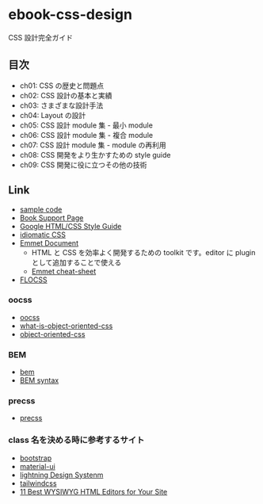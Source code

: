 # ebook-css-design

CSS 設計完全ガイド

## 目次

- ch01: CSS の歴史と問題点
- ch02: CSS 設計の基本と実績
- ch03: さまざまな設計手法
- ch04: Layout の設計
- ch05: CSS 設計 module 集 - 最小 module
- ch06: CSS 設計 module 集 - 複合 module
- ch07: CSS 設計 module 集 - module の再利用
- ch08: CSS 開発をより生かすための style guide
- ch09: CSS 開発に役に立つその他の技術

## Link

- [sample code](https://css-architecture-perfect.guide/)
- [Book Support Page](https://gihyo.jp/book/2020/978-4-297-11173-1/support)
- [Google HTML/CSS Style Guide](https://google.github.io/styleguide/htmlcssguide.html)
- [idiomatic CSS](https://github.com/necolas/idiomaticcss)
- [Emmet Document](https://docs.emmet.io/)
  - HTML と CSS を効率よく開発するための toolkit です。editor に plugin として追加することで使える
  - [Emmet cheat-sheet](https://docs.emmet.io/cheat-sheet)
- [FLOCSS](https://github.com/hiloki/flocss)

### oocss

- [oocss](http://oocss.org/)
- [what-is-object-oriented-css](https://www.slideshare.net/stubbornella/what-is-object-oriented-css)
- [object-oriented-css](https://www.slideshare.net/stubbornella/object-oriented-css)

### BEM

- [bem](https://en.bem.info/)
- [BEM syntax](https://csswizardry.com/2013/01/mindbemding-getting-your-head-round-bem-syntax/)

### precss

- [precss](https://precss.io/ja/)

### class 名を決める時に参考するサイト

- [bootstrap](https://getbootstrap.com/docs/5.1/getting-started/introduction/)
- [material-ui](https://mui.com/material-ui/react-autocomplete/)
- [lightning Design Systenm](https://www.lightningdesignsystem.com/)
- [tailwindcss](https://tailwindcss.com/)
- [11 Best WYSIWYG HTML Editors for Your Site](https://blog.hubspot.com/website/best-wysiwyg-html-editor#:~:text=A%20WYSIWYG%20editor%20%E2%80%94%20short%20for,displayed%20on%20your%20live%20website.)
